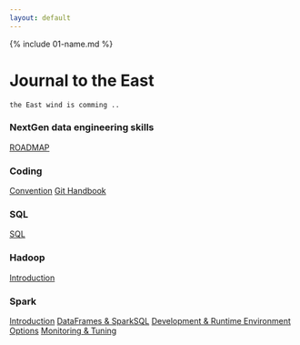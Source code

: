 ```yaml
---
layout: default
---
```


{% include 01-name.md %}

# Journal to the East
`the East wind is comming ..`

### NextGen data engineering skills
[ROADMAP](https://github.com/datastacktv/data-engineer-roadmap)

### Coding
[Convention](./Coding/swe/NamingAndStyling.md)
[Git Handbook](./Coding/git/commands.md)

### SQL
[SQL](./DataEngineering/sql/2-cents.md)

### Hadoop
[Introduction](./DataEngineering/hadoop/intro.md)

### Spark
[Introduction](./DataEngineering/spark/intro.md)
[DataFrames & SparkSQL](./DataEngineering/spark/dataframe-and-spark-sql.md)
[Development & Runtime Environment Options](./DataEngineering/spark/dev-runtime-options.md)
[Monitoring & Tuning](./DataEngineering/spark/monitoring-tuning.md)

